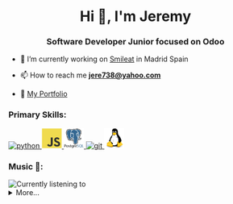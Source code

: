 <h1 align="center">Hi 👋, I'm Jeremy</h1>
<h3 align="center">
    Software Developer Junior focused on Odoo
</h3>

- 🔭  I’m currently working on <a href="https://www.smileatbaby.com/" target="_blank">Smileat</a> in Madrid Spain

- 📫  How to reach me **jere738@yahoo.com**

- 📃  <a href="https://jconpi.com/" target="_blank">My Portfolio</a>
  
<h3 align="left">Primary Skills:</h3>
<p align="left"> 
    <a href="https://www.python.org" target="_blank" rel="noreferrer"> 
        <img src="https://img.shields.io/badge/Python-3776AB?style=for-the-badge&logo=Python&logoColor=FFFFFF" alt="python" width="40" height="40"/> 
    </a> 
    <a href="https://developer.mozilla.org/en-US/docs/Web/JavaScript" target="_blank" rel="noreferrer"> 
        <img src="https://raw.githubusercontent.com/devicons/devicon/master/icons/javascript/javascript-original.svg" alt="javascript" width="40" height="40"/> 
    </a> 
    <a href="https://www.postgresql.org" target="_blank" rel="noreferrer"> 
        <img src="https://raw.githubusercontent.com/devicons/devicon/master/icons/postgresql/postgresql-original-wordmark.svg" alt="postgresql" width="40" height="40"/> 
    </a> 
    <a href="https://git-scm.com/" target="_blank" rel="noreferrer"> 
        <img src="https://www.vectorlogo.zone/logos/git-scm/git-scm-icon.svg" alt="git" width="40" height="40"/> 
    </a> 
    <a href="https://www.linux.org/" target="_blank" rel="noreferrer"> 
        <img src="https://raw.githubusercontent.com/devicons/devicon/master/icons/linux/linux-original.svg" alt="linux" width="40" height="40"/> 
    </a> 
</p>

<h3 align="left">Music 🎵:</h3>
<img src="https://lastfm-profile-readme.vercel.app/api/jconpi" width="400" height="80" alt="Currently listening to" />

<details>
<summary>More...</summary>
<h3 align="left">Other Skills:</h3>
<p align="left"> 
    <a href="https://reactjs.org/" target="_blank" rel="noreferrer"> 
        <img src="https://raw.githubusercontent.com/devicons/devicon/master/icons/react/react-original-wordmark.svg" alt="react" width="40" height="40"/> 
    </a> 
    <a href="https://flask.palletsprojects.com/" target="_blank" rel="noreferrer"> 
        <img src="https://www.vectorlogo.zone/logos/pocoo_flask/pocoo_flask-icon.svg" alt="flask" width="40" height="40"/> 
    </a> 
    <a href="https://www.w3.org/html/" target="_blank" rel="noreferrer"> 
        <img src="https://raw.githubusercontent.com/devicons/devicon/master/icons/html5/html5-original-wordmark.svg" alt="html5" width="40" height="40"/> 
    </a> 
    <a href="https://www.w3schools.com/css/" target="_blank" rel="noreferrer"> 
        <img src="https://raw.githubusercontent.com/devicons/devicon/master/icons/css3/css3-original-wordmark.svg" alt="css3" width="40" height="40"/> 
    </a> 
    <a href="https://www.java.com" target="_blank" rel="noreferrer"> 
        <img src="https://raw.githubusercontent.com/devicons/devicon/master/icons/java/java-original.svg" alt="java" width="40" height="40"/> 
    </a>   
    <a href="https://www.mongodb.com/" target="_blank" rel="noreferrer"> 
        <img src="https://raw.githubusercontent.com/devicons/devicon/master/icons/mongodb/mongodb-original-wordmark.svg" alt="mongodb" width="40" height="40"/> 
    </a> 
    <a href="https://www.mysql.com/" target="_blank" rel="noreferrer"> 
        <img src="https://raw.githubusercontent.com/devicons/devicon/master/icons/mysql/mysql-original-wordmark.svg" alt="mysql" width="40" height="40"/> 
    </a>  
    <a href="https://postman.com" target="_blank" rel="noreferrer"> 
        <img src="https://www.vectorlogo.zone/logos/getpostman/getpostman-icon.svg" alt="postman" width="40" height="40"/>
    </a>
</p>    
<h3 align="left">Connect with me:</h3>
<p align="left">
<a href="https://linkedin.com/in/jconpi" target="blank"><img align="center" src="https://raw.githubusercontent.com/rahuldkjain/github-profile-readme-generator/master/src/images/icons/Social/linked-in-alt.svg" alt="jconpi" height="30" width="40" /></a>
</p>

[![reimaginedreadme](https://myreadme.vercel.app/api/embed/jconpi?panels=userstatistics,toprepositories,toplanguages,commitgraph)](https://github.com/PressJump/reimaginedreadme)
</details>

